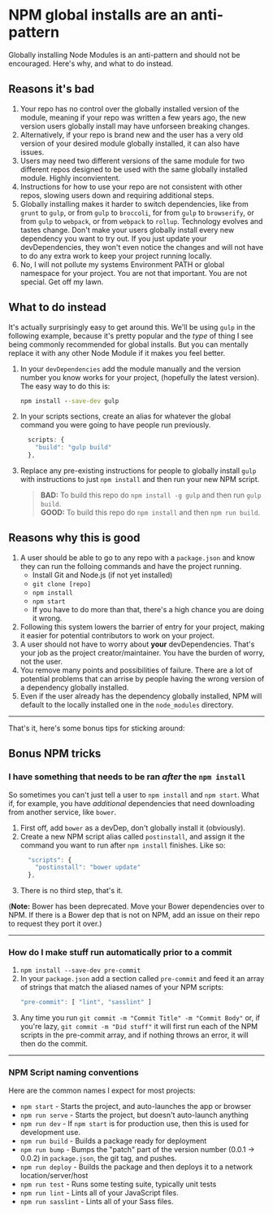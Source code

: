 # NPM global installs are an anti-pattern

Globally installing Node Modules is an anti-pattern and should not be encouraged. Here's why, and what to do instead.



## Reasons it's bad

1. Your repo has no control over the globally installed version of the module, meaning if your repo was written a few years ago, the new version users globally install may have unforseen breaking changes.
1. Alternatively, if your repo is brand new and the user has a very old version of your desired module globally installed, it can also have issues.
1. Users may need two different versions of the same module for two different repos designed to be used with the same globally installed module. Highly inconvientent.
1. Instructions for how to use your repo are not consistent with other repos, slowing users down and requiring additional steps.
1. Globally installing makes it harder to switch dependencies, like from `grunt` to `gulp`, or from `gulp` to `broccoli`, for from `gulp` to `browserify`, or from `gulp` to `webpack`, or from `webpack` to `rollup`. Technology evolves and tastes change. Don't make your users globally install every new dependency you want to try out. If you just update your devDependencies, they won't even notice the changes and will not have to do any extra work to keep your project running locally.
1. No, I will not pollute my systems Environment PATH or global namespace for your project. You are not that important. You are not special. Get off my lawn.



## What to do instead

It's actually surprisingly easy to get around this. We'll be using `gulp` in the following example, because it's pretty popular and the *type* of thing I see being commonly recommended for global installs. But you can mentally replace it with any other Node Module if it makes you feel better.

1. In your `devDependencies` add the module manually and the version number you know works for your project, (hopefully the latest version). The easy way to do this is:
   ```bat
   npm install --save-dev gulp
   ```
1. In your scripts sections, create an alias for whatever the global command you were going to have people run previously.
   ```js
     scripts: {
       "build": "gulp build"
     },
   ```
1. Replace any pre-existing instructions for people to globally install `gulp` with instructions to just `npm install` and then run your new NPM script.
   > **BAD:** To build this repo do `npm install -g gulp` and then run `gulp build`.  
   > **GOOD:** To build this repo do `npm install` and then `npm run build`.



## Reasons why this is good

1. A user should be able to go to any repo with a `package.json` and know they can run the folloing commands and have the project running.
   * Install Git and Node.js (if not yet installed)
   * `git clone [repo]`
   * `npm install`
   * `npm start`
   * If you have to do more than that, there's a high chance you are doing it wrong.
1. Following this system lowers the barrier of entry for your project, making it easier for potential contributors to work on your project.
1. A user should not have to worry about **your** devDependencies. That's your job as the project creator/maintainer. You have the burden of worry, not the user.
1. You remove many points and possibilities of failure. There are a lot of potential problems that can arrise by people having the wrong version of a dependency globally installed.
1. Even if the user already has the dependency globally installed, NPM will default to the locally installed one in the `node_modules` directory.



* * *

That's it, here's some bonus tips for sticking around:

## Bonus NPM tricks

### I have something that needs to be ran *after* the `npm install`

So sometimes you can't just tell a user to `npm install` and `npm start`. What if, for example, you have *additional* dependencies that need downloading from another service, like `bower`.

1. First off, add `bower` as a devDep, don't globally install it (obviously).
1. Create a new NPM script alias called `postinstall`, and assign it the command you want to run after `npm install` finishes. Like so:
   ```js
     "scripts": {
       "postinstall": "bower update"
     },
   ```
1. There is no third step, that's it.

(**Note:** Bower has been deprecated. Move your Bower dependencies over to NPM. If there is a Bower dep that is not on NPM, add an issue on their repo to request they port it over.)

* * *

### How do I make stuff run automatically prior to a commit

1. `npm install --save-dev pre-commit`
1. In your `package.json` add a section called `pre-commit` and feed it an array of strings that match the aliased names of your NPM scripts:
   ```js
   "pre-commit": [ "lint", "sasslint" ]
   ```
1. Any time you run `git commit -m "Commit Title" -m "Commit Body"` or, if you're lazy, `git commit -m "Did stuff"` it will first run each of the NPM scripts in the pre-commit array, and if nothing throws an error, it will then do the commit.

* * *

### NPM Script naming conventions

Here are the common names I expect for most projects:

* `npm start` - Starts the project, and auto-launches the app or browser
* `npm run serve` - Starts the project, but doesn't auto-launch anything
* `npm run dev` - If `npm start` is for production use, then this is used for development use.
* `npm run build` - Builds a package ready for deployment
* `npm run bump` - Bumps the "patch" part of the version number (0.0.1 -> 0.0.2) in `package.json`, the git tag, and pushes.
* `npm run deploy` - Builds the package and then deploys it to a network location/server/host
* `npm run test` - Runs some testing suite, typically unit tests
* `npm run lint` - Lints all of your JavaScript files.
* `npm run sasslint` - Lints all of your Sass files.
